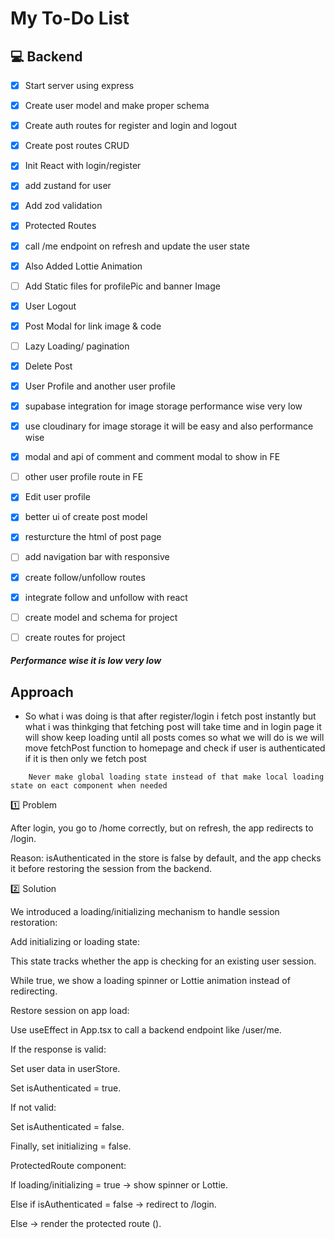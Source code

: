 # My To-Do List

## 💻 Backend
- [X] Start server using express
- [X] Create user model and make proper schema
- [X] Create auth routes for register and login and logout
- [X] Create post routes CRUD
- [X] Init React with login/register
- [X] add zustand for user
- [X] Add zod validation
- [X] Protected Routes
- [X] call /me endpoint on refresh and update the user state
- [X] Also Added Lottie Animation
- [ ] Add Static files for profilePic and banner Image
- [X] User Logout 
- [X] Post Modal for link image & code 
- [ ] Lazy Loading/ pagination 
- [X] Delete Post 
- [X] User Profile and another user profile 
- [X] supabase integration for image storage performance wise very low
- [X] use cloudinary for image storage it will be easy and also performance wise
- [X] modal and api of comment and comment modal to show in FE
- [ ] other user profile route in FE
- [X] Edit user profile 
- [X] better ui of create post model 
- [X] resturcture the html of post page
- [ ] add navigation bar with responsive
- [X] create follow/unfollow  routes 
- [X] integrate follow and unfollow with react
- [ ] create model and schema for project
- [ ] create routes for project


##### Performance wise it is low very low  

## Approach
- So what i was doing is that after register/login i fetch post instantly but what i was thinkging that fetching post will take time and in login page it will show keep loading until all posts comes so what we will do is we will move fetchPost function to homepage and check if user is authenticated if it is then only we fetch post

```
    Never make global loading state instead of that make local loading state on eact component when needed
```

1️⃣ Problem

After login, you go to /home correctly, but on refresh, the app redirects to /login.

Reason: isAuthenticated in the store is false by default, and the app checks it before restoring the session from the backend.

2️⃣ Solution

We introduced a loading/initializing mechanism to handle session restoration:

Add initializing or loading state:

This state tracks whether the app is checking for an existing user session.

While true, we show a loading spinner or Lottie animation instead of redirecting.

Restore session on app load:

Use useEffect in App.tsx to call a backend endpoint like /user/me.

If the response is valid:

Set user data in userStore.

Set isAuthenticated = true.

If not valid:

Set isAuthenticated = false.

Finally, set initializing = false.

ProtectedRoute component:

If loading/initializing = true → show spinner or Lottie.

Else if isAuthenticated = false → redirect to /login.

Else → render the protected route (<Outlet />).